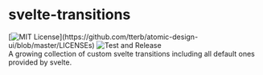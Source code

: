 # svelte-transitions
[![MIT License](https://img.shields.io/apm/l/atomic-design-ui.svg?)](https://github.com/tterb/atomic-design-ui/blob/master/LICENSEs)
![Test and Release](https://github.com/finn-vgtl/svelte-transitions/actions/workflows/main.yml/badge.svg)  
A growing collection of custom svelte transitions including all default ones provided by svelte.
